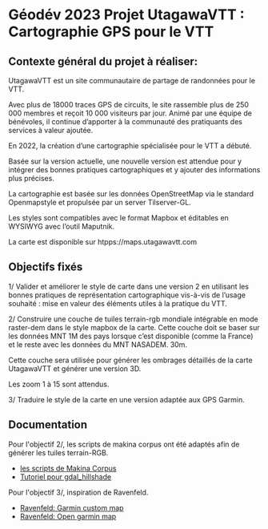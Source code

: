 # Géodév 2023 Projet UtagawaVTT : Cartographie GPS pour le VTT

## Contexte général du projet à réaliser:

UtagawaVTT est un site communautaire de partage de randonnées pour le VTT.

Avec plus de 18000 traces GPS de circuits, le site rassemble plus de 250 000 membres et reçoit 10 000 visiteurs par jour. Animé par une équipe de bénévoles, il continue d’apporter à la communauté des pratiquants des services à valeur ajoutée.

En 2022, la création d’une cartographie spécialisée pour le VTT a débuté.

Basée sur la version actuelle, une nouvelle version est attendue pour y intégrer des bonnes pratiques cartographiques et y ajouter des informations plus précises.

La cartographie est basée sur les données OpenStreetMap via le standard Openmapstyle et propulsée par un server Tilserver-GL.

Les styles sont compatibles avec le format Mapbox et éditables en WYSIWYG avec l’outil Maputnik.

La carte est disponible sur htpps://maps.utagawavtt.com

## Objectifs fixés

1/ Valider et améliorer le style de carte dans une version 2 en utilisant les bonnes pratiques de représentation cartographique vis-à-vis de l’usage souhaité : mise en valeur des éléments utiles à la pratique du VTT. 

2/ Construire une couche de tuiles terrain-rgb mondiale intégrable en mode raster-dem dans le style mapbox de la carte.
Cette couche doit se baser sur les données MNT 1M des pays lorsque c’est disponible (comme la France) et le reste avec les données du MNT NASADEM. 30m.

Cette couche sera utilisée pour générer les ombrages détaillés de la carte UtagawaVTT et générer une version 3D.

Les zoom 1 à 15 sont attendus.

3/ Traduire le style de la carte en une version adaptée aux GPS Garmin.

## Documentation

Pour l'objectif 2/, les scripts de makina corpus ont été adaptés afin de générer les tuiles terrain-RGB.
* [les scripts de Makina Corpus](https://makina-corpus.com/sig-webmapping/representation-des-modeles-numeriques-de-terrain-sur-le-web-ombrage-et-3d)
* [Tutoriel pour gdal_hillshade](https://github.com/clhenrick/gdal_hillshade_tutorial)

Pour l'objectif 3/, inspiration de Ravenfeld.
* [Ravenfeld: Garmin custom map](https://gitlab.com/ravenfeld/garmincustommap)
* [Ravenfeld: Open garmin map](https://ravenfeld.gitlab.io/open-garmin-map/)





